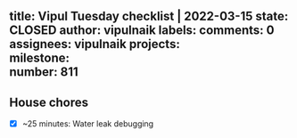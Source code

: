 title:	Vipul Tuesday checklist | 2022-03-15
state:	CLOSED
author:	vipulnaik
labels:	
comments:	0
assignees:	vipulnaik
projects:	
milestone:	
number:	811
--
## House chores

- [x] ~25 minutes: Water leak debugging
